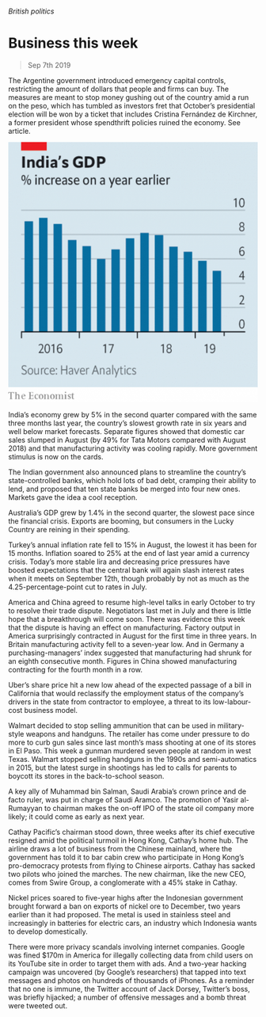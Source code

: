 ###### British politics

# Business this week 

> Sep 7th 2019 

The Argentine government introduced emergency capital controls, restricting the amount of dollars that people and firms can buy. The measures are meant to stop money gushing out of the country amid a run on the peso, which has tumbled as investors fret that October’s presidential election will be won by a ticket that includes Cristina Fernández de Kirchner, a former president whose spendthrift policies ruined the economy. See article. 

![image](images/20190907_WWC688_0.png) 

India’s economy grew by 5% in the second quarter compared with the same three months last year, the country’s slowest growth rate in six years and well below market forecasts. Separate figures showed that domestic car sales slumped in August (by 49% for Tata Motors compared with August 2018) and that manufacturing activity was cooling rapidly. More government stimulus is now on the cards.  

The Indian government also announced plans to streamline the country’s state-controlled banks, which hold lots of bad debt, cramping their ability to lend, and proposed that ten state banks be merged into four new ones. Markets gave the idea a cool reception. 

Australia’s GDP grew by 1.4% in the second quarter, the slowest pace since the financial crisis. Exports are booming, but consumers in the Lucky Country are reining in their spending. 

Turkey’s annual inflation rate fell to 15% in August, the lowest it has been for 15 months. Inflation soared to 25% at the end of last year amid a currency crisis. Today’s more stable lira and decreasing price pressures have boosted expectations that the central bank will again slash interest rates when it meets on September 12th, though probably by not as much as the 4.25-percentage-point cut to rates in July. 

America and China agreed to resume high-level talks in early October to try to resolve their trade dispute. Negotiators last met in July and there is little hope that a breakthrough will come soon. There was evidence this week that the dispute is having an effect on manufacturing. Factory output in America surprisingly contracted in August for the first time in three years. In Britain manufacturing activity fell to a seven-year low. And in Germany a purchasing-managers’ index suggested that manufacturing had shrunk for an eighth consecutive month. Figures in China showed manufacturing contracting for the fourth month in a row. 

Uber’s share price hit a new low ahead of the expected passage of a bill in California that would reclassify the employment status of the company’s drivers in the state from contractor to employee, a threat to its low-labour-cost business model. 

Walmart decided to stop selling ammunition that can be used in military-style weapons and handguns. The retailer has come under pressure to do more to curb gun sales since last month’s mass shooting at one of its stores in El Paso. This week a gunman murdered seven people at random in west Texas. Walmart stopped selling handguns in the 1990s and semi-automatics in 2015, but the latest surge in shootings has led to calls for parents to boycott its stores in the back-to-school season. 

A key ally of Muhammad bin Salman, Saudi Arabia’s crown prince and de facto ruler, was put in charge of Saudi Aramco. The promotion of Yasir al-Rumayyan to chairman makes the on-off IPO of the state oil company more likely; it could come as early as next year. 

Cathay Pacific’s chairman stood down, three weeks after its chief executive resigned amid the political turmoil in Hong Kong, Cathay’s home hub. The airline draws a lot of business from the Chinese mainland, where the government has told it to bar cabin crew who participate in Hong Kong’s pro-democracy protests from flying to Chinese airports. Cathay has sacked two pilots who joined the marches. The new chairman, like the new CEO, comes from Swire Group, a conglomerate with a 45% stake in Cathay. 

Nickel prices soared to five-year highs after the Indonesian government brought forward a ban on exports of nickel ore to December, two years earlier than it had proposed. The metal is used in stainless steel and increasingly in batteries for electric cars, an industry which Indonesia wants to develop domestically. 

There were more privacy scandals involving internet companies. Google was fined $170m in America for illegally collecting data from child users on its YouTube site in order to target them with ads. And a two-year hacking campaign was uncovered (by Google’s researchers) that tapped into text messages and photos on hundreds of thousands of iPhones. As a reminder that no one is immune, the Twitter account of Jack Dorsey, Twitter’s boss, was briefly hijacked; a number of offensive messages and a bomb threat were tweeted out. 

